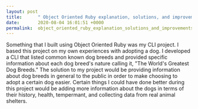 ```yaml
---
layout: post
title:      " Object Oriented Ruby explanation, solutions, and improvements. "
date:       2020-08-04 16:01:51 +0000
permalink:  object_oriented_ruby_explanation_solutions_and_improvements
---
```



Something that I built using Object Oriented Ruby was my CLI project. I based this project on my own experiences with adopting a dog. I developed a CLI that listed common known dog breeds and provided specific information about each dog breed's nature calling it, "The World's Greatest Dog Breeds." The solution to my project would be providing information about dog breeds in general to the public in order to make choosing to adopt a certain dog easier. Certain things I could have done better during this project would be adding more information about the dogs in terms of their history, health, tempermant, and collecting data from real animal shelters. 







